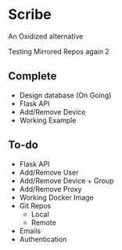# Scribe
An Oxidized alternative

Testing Mirrored Repos again 2

## Complete
* Design database (On Going)
* Flask API
 * Add/Remove Device
* Working Example

## To-do
* Flask API
 * Add/Remove User
 * Add/Remove Device + Group
 * Add/Remove Proxy
* Working Docker Image
* Git Repos
  * Local
  * Remote
* Emails
* Authentication
